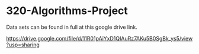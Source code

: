 # 320-Algorithms-Project
Data sets can be found in full at this google drive link. 

https://drive.google.com/file/d/11R01pAiYxD1QIAuRz7AKu5B0SgBk_ys5/view?usp=sharing